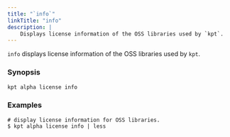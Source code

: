 ```yaml
---
title: "`info`"
linkTitle: "info"
description: |
    Displays license information of the OSS libraries used by `kpt`.
---
```


<!--mdtogo:Short
    Displays OSS license information.
-->

`info` displays license information of the OSS libraries used by `kpt`.

### Synopsis

<!--mdtogo:Long-->

```sh
kpt alpha license info
```

<!--mdtogo-->

### Examples

<!--mdtogo:Examples-->

```shell
# display license information for OSS libraries.
$ kpt alpha license info | less
```

<!--mdtogo-->
